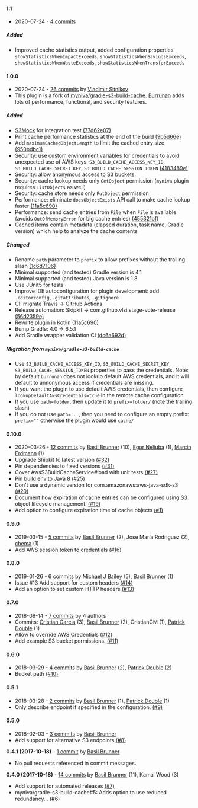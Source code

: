 #### 1.1
 - 2020-07-24 - [4 commits](https://github.com/burrunan/gradle-s3-build-cache/compare/v1.0.0...v1.1)

##### Added
 - Improved cache statistics output, added configuration properties `showStatisticsWhenImpactExceeds`, `showStatisticsWhenSavingsExceeds`, `showStatisticsWhenWasteExceeds`, `showStatisticsWhenTransferExceeds` 

#### 1.0.0
 - 2020-07-24 - [26 commits](https://github.com/burrunan/gradle-s3-build-cache/compare/v0.10.0...v1.0.0) by [Vladimir Sitnikov](https://github.com/vlsi)
 - This plugin is a fork of [myniva/gradle-s3-build-cache](https://github.com/myniva/gradle-s3-build-cache).
 [Burrunan](https://en.wikipedia.org/wiki/Burrunan_dolphin) adds lots of performance, functional, and security features.

##### Added
 - [S3Mock](https://github.com/adobe/S3Mock) for integration test [(77d62e07)](https://github.com/burrunan/gradle-s3-build-cache/commit/77d62e07e556acd39e15f0123939430946df21bb)  
 - Print cache performance statistics at the end of the build [(9b5d66e)](https://github.com/burrunan/gradle-s3-build-cache/commit/9b5d66e3796888b20cf4757f72fc94f32430f1f5)
 - Add `maximumCachedObjectLength` to limit the cached entry size [(950bdbc1)](https://github.com/burrunan/gradle-s3-build-cache/commit/950bdbc1b6960ad9d64eb54d609aaeb3938ce126)
 - Security: use custom environment variables for credentials to avoid unexpected use of AWS keys. `S3_BUILD_CACHE_ACCESS_KEY_ID`, `S3_BUILD_CACHE_SECRET_KEY`, `S3_BUILD_CACHE_SESSION_TOKEN` [(4183489e)](https://github.com/burrunan/gradle-s3-build-cache/commit/4183489e82f70f7b117b84462e655e01caeee7c9)
 - Security: allow anonymous access to S3 buckets.
 - Security: cache lookup needs only `GetObject` permission (`myniva` plugin requires `ListObjects` as well)
 - Security: cache store needs only `PutObject` permission
 - Performance: eliminate `doesObjectExists` API call to make cache lookup faster [(11a5c690)](https://github.com/burrunan/gradle-s3-build-cache/commit/11a5c6901039a9a66d41514d72435f888570b4f9)
 - Performance: send cache entries from `File` when `File` is available (avoids `OutOfMemoryError` for big cache entries) [(455321bf)](https://github.com/burrunan/gradle-s3-build-cache/commit/455321bf5eb7261e2acb5e0720ca791ea0e75e0b)
 - Cached items contain metadata (elapsed duration, task name, Gradle version) which help to analyze the cache contents

##### Changed
 - Rename `path` parameter to `prefix` to allow prefixes without the trailing slash [(1c6d7106)](https://github.com/burrunan/gradle-s3-build-cache/commit/1c6d710689c8659e4a0ddfdb2dde51805650cf32)
 - Minimal supported (and tested) Gradle version is 4.1
 - Minimal supported (and tested) Java version is 1.8
 - Use JUnit5 for tests
 - Improve IDE autoconfiguration for plugin development: add `.editorconfig`, `.gitattributes`, `.gitignore`
 - CI: migrate Travis -> GitHub Actions
 - Release automation: Skipkit -> com.github.vlsi.stage-vote-release [(56d2359e)](https://github.com/burrunan/gradle-s3-build-cache/commit/56d2359eabc001208092fbd327831a648b14fe1a)
 - Rewrite plugin in Kotlin [(11a5c690)](https://github.com/burrunan/gradle-s3-build-cache/commit/11a5c6901039a9a66d41514d72435f888570b4f9)
 - Bump Gradle: 4.0 -> 6.5.1
 - Add Gradle wrapper validation CI [(dc6a692d)](https://github.com/burrunan/gradle-s3-build-cache/commit/dc6a692d8fbf29da6a6e842b0f8d9f3a45055925)

##### Migration from `myniva/gradle-s3-build-cache`

- Use `S3_BUILD_CACHE_ACCESS_KEY_ID`, `S3_BUILD_CACHE_SECRET_KEY`, `S3_BUILD_CACHE_SESSION_TOKEN` properties to pass the credentials.
 Note: by default `burrunan` does not lookup default AWS credentials, and it will default to annonymous access if credentials are missing.
- If you want the plugin to use default AWS credentials, then configure `lookupDefaultAwsCredentials=true` in the remote cache configuration
- If you use `path=folder`, then update it to `prefix=folder/` (note the trailing slash)
- If you do not use `path=...`, then you need to configure an empty prefix: `prefix=""` otherwise the plugin would use `cache/`

#### 0.10.0
 - 2020-03-26 - [12 commits](https://github.com/burrunan/gradle-s3-build-cache/compare/v0.9.0...v0.10.0) by [Basil Brunner](https://github.com/myniva) (10), [Egor Neliuba](https://github.com/egor-n) (1), [Marcin Erdmann](https://github.com/erdi) (1)
 - Upgrade Shipkit to latest version [(#32)](https://github.com/myniva/gradle-s3-build-cache/pull/32)
 - Pin dependencies to fixed versions [(#31)](https://github.com/myniva/gradle-s3-build-cache/pull/31)
 - Cover AwsS3BuildCacheService#load with unit tests [(#27)](https://github.com/myniva/gradle-s3-build-cache/pull/27)
 - Pin build env to Java 8 [(#25)](https://github.com/myniva/gradle-s3-build-cache/pull/25)
 - Don't use a dynamic version for com.amazonaws:aws-java-sdk-s3 [(#20)](https://github.com/myniva/gradle-s3-build-cache/issues/20)
 - Document how expiration of cache entries can be configured using S3 object lifecycle management. [(#19)](https://github.com/myniva/gradle-s3-build-cache/pull/19)
 - Add option to configure expiration time of cache objects [(#1)](https://github.com/myniva/gradle-s3-build-cache/issues/1)

#### 0.9.0
 - 2019-03-15 - [5 commits](https://github.com/burrunan/gradle-s3-build-cache/compare/v0.8.0...v0.9.0) by [Basil Brunner](https://github.com/myniva) (2), Jose María Rodriguez (2), [chema](https://github.com/durbon) (1)
 - Add  AWS session token to credentials [(#16)](https://github.com/myniva/gradle-s3-build-cache/pull/16)

#### 0.8.0
 - 2019-01-26 - [6 commits](https://github.com/burrunan/gradle-s3-build-cache/compare/v0.7.0...v0.8.0) by Michael J Bailey (5), [Basil Brunner](https://github.com/myniva) (1)
 - Issue #13 Add support for custom headers [(#14)](https://github.com/myniva/gradle-s3-build-cache/pull/14)
 - Add an option to set custom HTTP headers [(#13)](https://github.com/myniva/gradle-s3-build-cache/issues/13)

#### 0.7.0
 - 2018-09-14 - [7 commits](https://github.com/burrunan/gradle-s3-build-cache/compare/v0.6.0...v0.7.0) by 4 authors
 - Commits: [Cristian Garcia](https://github.com/CristianGM) (3), [Basil Brunner](https://github.com/myniva) (2), CristianGM (1), [Patrick Double](https://github.com/double16) (1)
 - Allow to override AWS Credentials [(#12)](https://github.com/myniva/gradle-s3-build-cache/pull/12)
 - Add example S3 bucket permissions. [(#11)](https://github.com/myniva/gradle-s3-build-cache/pull/11)

#### 0.6.0
 - 2018-03-29 - [4 commits](https://github.com/burrunan/gradle-s3-build-cache/compare/v0.5.1...v0.6.0) by [Basil Brunner](https://github.com/myniva) (2), [Patrick Double](https://github.com/double16) (2)
 - Bucket path [(#10)](https://github.com/myniva/gradle-s3-build-cache/pull/10)

#### 0.5.1
 - 2018-03-28 - [2 commits](https://github.com/burrunan/gradle-s3-build-cache/compare/v0.5.0...v0.5.1) by [Basil Brunner](https://github.com/myniva) (1), [Patrick Double](https://github.com/double16) (1)
 - Only describe endpoint if specified in the configuration. [(#9)](https://github.com/myniva/gradle-s3-build-cache/pull/9)

#### 0.5.0
 - 2018-02-03 - [3 commits](https://github.com/burrunan/gradle-s3-build-cache/compare/v0.4.1...v0.5.0) by [Basil Brunner](https://github.com/myniva)
 - Add support for alternative S3 endpoints [(#8)](https://github.com/myniva/gradle-s3-build-cache/issues/8)

**0.4.1 (2017-10-18)** - [1 commit](https://github.com/burrunan/gradle-s3-build-cache/compare/v0.4.0...v0.4.1) by [Basil Brunner](http://github.com/myniva)
 - No pull requests referenced in commit messages.

**0.4.0 (2017-10-18)** - [14 commits](https://github.com/burrunan/gradle-s3-build-cache/compare/v0.3.0...v0.4.0) by [Basil Brunner](http://github.com/myniva) (11), Kamal Wood (3)
 - Add support for automated releases [(#7)](https://github.com/myniva/gradle-s3-build-cache/pull/7)
 - myniva/gradle-s3-build-cache#5: Adds option to use reduced redundancy… [(#6)](https://github.com/myniva/gradle-s3-build-cache/pull/6)

